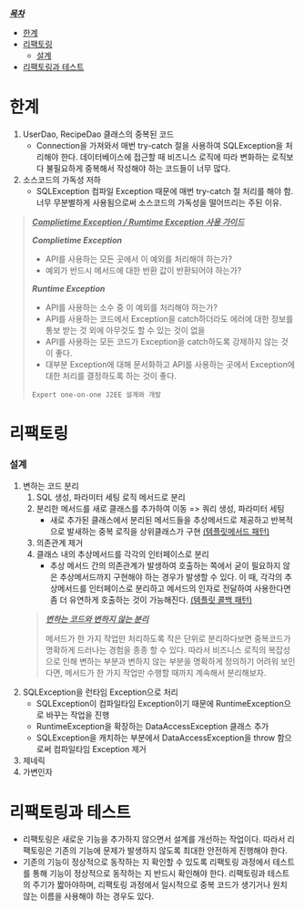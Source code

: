 <i><u>***목차***</i></u>
- [한계](#한계)
- [리팩토링](#리팩토링)
    + [설계](#설계)
- [리팩토링과 테스트](#리팩토링과-테스트)
 
# 한계
1. UserDao, RecipeDao 클래스의 중복된 코드
   - Connection을 가져와서 매번 try-catch 절을 사용하여 SQLException을 처리해야 한다. 
     데이터베이스에 접근할 때 비즈니스 로직에 따라 변화하는 로직보다 불필요하게 중복해서 작성해야 하는 코드들이 너무 많다.   
2. 소스코드의 가독성 저하 
   - SQLException 컴파일 Exception 때문에 매번 try-catch 절 처리를 해야 함. 너무 무분별하게 사용됨으로써 소스코드의 가독성을 떨어뜨리는 주된 이유.

> <u>***Complietime Exception / Rumtime Exception 사용 가이드***</u>
> 
> ***Complietime Exception***
> - API를 사용하는 모든 곳에서 이 예외를 처리해야 하는가?
> - 예외가 반드시 메서드에 대한 반환 값이 반환되어야 하는가?
> 
> ***Runtime Exception***
> - API를 사용하는 소수 중 이 예외를 처리해야 하는가?
> - API를 사용하는 코드에서 Exception을 catch하더라도 에러에 대한 정보를 통보 받는 것 외에 아무것도 할 수 있는 것이 없을
> - API를 사용하는 모든 코드가 Exception을 catch하도록 강제하지 않는 것 이 좋다.
> - 대부분 Exception에 대해 문서화하고 API를 사용하는 곳에서 Exception에 대한 처리를 결정하도록 하는 것이 좋다.
> 
> 
> `Expert one-on-one J2EE 설계와 개발`

# 리팩토링
### 설계
1. 변하는 코드 분리
    1. SQL 생성, 파라미터 세팅 로직 메서드로 분리
    2. 분리한 메서드를 새로 클래스를 추가하여 이동 => 쿼리 생성, 파라미터 세팅  
       - 새로 추가된 클래스에서 분리된 메서드들을 추상메서드로 제공하고 반복적으로 발새하는 중복 로직을 상위클래스가 구현 [(템플릿메서드 패턴)](https://github.com/e-build/java-oop-to-spring/blob/main/concept/design-pattern.md#template-method)
    3. 의존관계 제거 
    4. 클래스 내의 추상메서드를 각각의 인터페이스로 분리
       - 추상 메서드 간의 의존관계가 발생하여 호출하는 쪽에서 굳이 필요하지 않은 추상메서드까지 구현해야 하는 경우가 발생할 수 있다.
       이 때, 각각의 추상메서드를 인터페이스로 분리하고 메서드의 인자로 전달하여 사용한다면 좀 더 유연하게 호출하는 것이 가능해진다. [(템플릿 콜백 패턴)](https://github.com/e-build/java-oop-to-spring/blob/main/concept/design-pattern.md#template-callback)
   > <u>***변하는 코드와 변하지 않는 분리***</u> 
   > 
   > 메서드가 한 가지 작업만 처리하도록 작은 단위로 분리하다보면 중복코드가 명확하게 
   > 드러나는 경험을 종종 할 수 있다. 따라서 비즈니스 로직의 복잡성으로 인해 
   > 변하는 부분과 변하지 않는 부분을 명확하게 정의하기 어려워 보인다면, 
   > 메서드가 한 가지 작업만 수행할 때까지 계속해서 분리해보자.
2. SQLException을 런타임 Exception으로 처리
   * SQLException이 컴파일타임 Exception이기 때문에 RuntimeException으로 바꾸는 작업을 진행
   * RuntimeException을 확장하는 DataAccessException 클래스 추가
   * SQLException을 캐치하는 부분에서 DataAccessException을 throw 함으로써 컴파일타임 Exception 제거
3. 제네릭
4. 가변인자

# 리팩토링과 테스트
- 리팩토링은 새로운 기능을 추가하지 않으면서 설계를 개선하는 작업이다. 따라서 리팩토링은 기존의 기능에 문제가 발생하지 않도록 
  최대한 안전하게 진행해야 한다.
- 기존의 기능이 정상적으로 동작하는 지 확인할 수 있도록 리팩토링 과정에서 테스트를 통해 기능이 정상적으로 동작하는 지 반드시 확인해야 한다.
  리팩토링과 테스트의 주기가 짧아야하며, 리팩토링 과정에서 일시적으로 중복 코드가 생기거나 원치 않는 이름을 사용해야 하는 경우도 있다. 